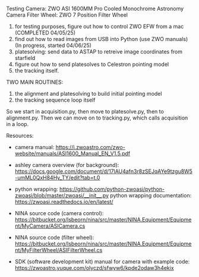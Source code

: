 Testing Camera: ZWO ASI 1600MM Pro Cooled Monochrome Astronomy Camera 
Filter Wheel: ZWO 7 Position Filter Wheel

1. for testing purposes, figure out how to control ZWO EFW from a mac (COMPLETED 04/05/25)
2. find out how to read images from USB into Python (use ZWO manuals) (In progress, started 04/06/25)
3. platesolving: send data to ASTAP to retreive image coordinates from starfield 
4. figure out how to send platesolves to Celestron pointing model
5. the tracking itself.

TWO MAIN ROUTINES:
1. the alignment and platesolving to build initial pointing model
2. the tracking sequence loop itself

So we start in acquisition.py, then move to platesolve.py, then to alignment.py. Then we can move on to tracking.py, which calls acquisition in a loop. 

Resources:
- camera manual: https://i.zwoastro.com/zwo-website/manuals/ASI1600_Manual_EN_V1.5.pdf
- ashley camera overview (for background): https://docs.google.com/document/d/17lAU4afn3r8zSEJqAYe9tzgu8W5-umML0QxH84Hy_TY/edit?tab=t.0

- python wrapping: https://github.com/python-zwoasi/python-zwoasi/blob/master/zwoasi/__init__.py
python wrapping documentation: https://zwoasi.readthedocs.io/en/latest/


- NINA source code (camera control): https://bitbucket.org/Isbeorn/nina/src/master/NINA.Equipment/Equipment/MyCamera/ASICamera.cs
- NINA source code (filter wheel): https://bitbucket.org/Isbeorn/nina/src/master/NINA.Equipment/Equipment/MyFilterWheel/ASIFilterWheel.cs

- SDK (software development kit) manual for camera with example code: https://zwoastro.yuque.com/olyczd/sfwyw6/kpde2odaw3h4ekix

